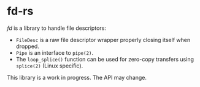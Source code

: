 # fd-rs

*fd* is a library to handle file descriptors:
* `FileDesc` is a raw file descriptor wrapper properly closing itself when dropped.
* `Pipe` is an interface to `pipe(2)`.
* The `loop_splice()` function can be used for zero-copy transfers using `splice(2)` (Linux specific).

This library is a work in progress.
The API may change.
